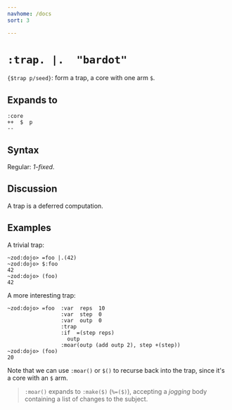 ```yaml
---
navhome: /docs
sort: 3

---
```


# `:trap. |.  "bardot"`

`{$trap p/seed}`: form a trap, a core with one arm `$`.

## Expands to

```
:core
++  $  p
--
``` 

## Syntax

Regular: *1-fixed*.

## Discussion

A trap is a deferred computation.

## Examples

A trivial trap:

```
~zod:dojo> =foo |.(42)
~zod:dojo> $:foo
42
~zod:dojo> (foo)
42
```

A more interesting trap:

```
~zod:dojo> =foo  :var  reps  10
                 :var  step  0
                 :var  outp  0
                 :trap
                 :if  =(step reps)
                   outp
                 :moar(outp (add outp 2), step +(step))
~zod:dojo> (foo)
20
```

Note that we can use `:moar()` or `$()` to recurse back into the
trap, since it's a core with an `$` arm.

> `:moar()` expands to `:make($)` (`%=($)`), accepting a *jogging* body
> containing a list of changes to the subject.
